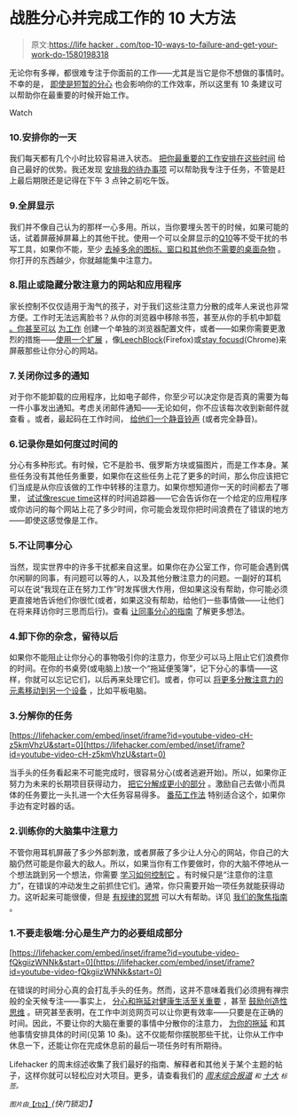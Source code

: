 # 战胜分心并完成工作的 10 大方法

> 原文:[https://life hacker . com/top-10-ways-to-failure-and-get-your-work-do-1580198318](https://lifehacker.com/top-10-ways-to-defeat-distractions-and-get-your-work-do-1580198318)

无论你有多禅，都很难专注于你面前的工作——尤其是当它是你不想做的事情时。不幸的是， [即使是短暂的分心](https://lifehacker.com/research-shows-how-much-a-three-second-distraction-can-5974976) 也会影响你的工作效率，所以这里有 10 条建议可以帮助你在最重要的时候开始工作。

Watch

### 10.安排你的一天

我们每天都有几个小时比较容易进入状态。 [把你最重要的工作安排在这些时间](http://lifehacker.com/work-only-your-good-hours-to-become-more-productive-5810290) 给自己最好的优势。我还发现 [安排我的待办事项](http://lifehacker.com/program-your-day-to-defeat-distractions-and-stick-to-yo-5848603) 可以帮助我专注于任务，不管是赶上最后期限还是记得在下午 3 点钟之前吃午饭。

### 9.全屏显示

我们并不像自己认为的那样一心多用。所以，当你要埋头苦干的时候，如果可能的话，试着屏蔽掉屏幕上的其他干扰。使用一个可以全屏显示的[Q10](http://www.baara.com/q10/)等不受干扰的书写工具，如果你不能，至少 [去掉多余的图标、窗口和其他你不需要的桌面杂物](https://lifehacker.com/how-to-minimize-on-screen-distractions-and-train-yourse-5903153) 。你打开的东西越少，你就越能集中注意力。

### 8.阻止或隐藏分散注意力的网站和应用程序

家长控制不仅仅适用于淘气的孩子，对于我们这些注意力分散的成年人来说也非常方便。工作时无法远离脸书？从你的浏览器中移除书签，甚至从你的手机中卸载 [。你甚至可以](http://lifehacker.com/how-i-turned-my-iphone-into-a-simple-distraction-free-1175739059) [为工作](http://lifehacker.com/how-to-deal-with-distractions-in-a-web-workers-world-5593523) 创建一个单独的浏览器配置文件，或者——如果你需要更激烈的措施——[使用一个扩展](http://lifehacker.com/how-can-i-steer-clear-of-distractions-and-focus-while-i-5894460) ，像[LeechBlock](https://addons.mozilla.org/en-US/firefox/addon/leechblock/)(Firefox)或[stay focusd](https://chrome.google.com/webstore/detail/stayfocusd/laankejkbhbdhmipfmgcngdelahlfoji)(Chrome)来屏蔽那些让你分心的网站。

### 7.关闭你过多的通知

对于你不能卸载的应用程序，比如电子邮件，你至少可以决定你是否真的需要为每一件小事发出通知。考虑关闭邮件通知——无论如何，你不应该每次收到新邮件就查看 。或者，最起码在工作时间， [给他们一个静音铃声](http://lifehacker.com/use-a-silent-ringtone-as-the-default-to-minimize-distra-1561307082) (或者完全静音)。

### 6.记录你是如何度过时间的

分心有多种形式。有时候，它不是脸书、俄罗斯方块或猫图片，而是工作本身。某些任务没有其他任务重要，如果你在这些任务上花了更多的时间，那么你应该把它们当成是从你应该做的工作中转移的注意力。如果你想知道你一天的时间都去了哪里， [试试像](http://lifehacker.com/how-to-reclaim-your-time-in-seven-days-for-a-more-produ-5839691)[rescue time](http://www.rescuetime.com/)这样的时间追踪器——它会告诉你在一个给定的应用程序或你访问的每个网站上花了多少时间，你可能会发现你把时间浪费在了错误的地方——即使这感觉像是工作。

### 5.不让同事分心

当然，现实世界中的许多干扰都来自这里。如果你在办公室工作，你可能会遇到偶尔闲聊的同事，有问题可以等的人，以及其他分散注意力的问题。一副好的耳机 可以在说“我现在正在努力工作”时发挥很大作用，但如果这没有帮助，你可能必须更直接地告诉他们你很忙(或者，如果这没有帮助，给他们一些事情做——让他们在将来拜访你时三思而后行)。查看 [让同事分心的指南](https://lifehacker.com/how-do-i-stop-coworkers-from-distracting-me-while-i-m-t-5869367) 了解更多想法。

### 4.卸下你的杂念，留待以后

如果你不能阻止让你分心的事物吸引你的注意力，你至少可以马上阻止它们浪费你的时间。在你的书桌旁(或电脑上)放一个“拖延便笺簿”，记下分心的事情——这样，你就可以忘记它们，以后再来处理它们。或者，你可以 [将更多分散注意力的元素移动到另一个设备](http://lifehacker.com/offload-distractions-to-your-ipad-or-other-device-to-5602596) ，比如平板电脑。

### 3.分解你的任务

 [https://lifehacker.com/embed/inset/iframe?id=youtube-video-cH-z5kmVhzU&start=0](https://lifehacker.com/embed/inset/iframe?id=youtube-video-cH-z5kmVhzU&start=0) 

当手头的任务看起来不可能完成时，很容易分心(或者逃避开始)。所以，如果你正努力为未来的长期项目获得动力， [把它分解成更小的部分](http://lifehacker.com/break-big-tasks-into-smaller-pieces-to-avoid-distractio-1498674433) 。激励自己去做小而具体的任务要比一头扎进一个大任务容易得多。 [番茄工作法](http://lifehacker.com/the-pomodoro-technique-trains-your-brain-away-from-dist-30903715) 特别适合这个，如果你手边有定时器的话。

### 2.训练你的大脑集中注意力

不管你用耳机屏蔽了多少外部刺激，或者屏蔽了多少让人分心的网站，你自己的大脑仍然可能是你最大的敌人。所以，如果当你有工作要做时，你的大脑不停地从一个想法跳到另一个想法，你需要 [学习如何控制它](https://lifehacker.com/train-your-brain-for-monk-like-focus-5895509) 。有时候只是“注意你的注意力”，在错误的冲动发生之前抓住它们。通常，你只需要开始一项任务就能获得动力。这听起来可能很傻，但是 [有规律的冥想](http://lifehacker.com/a-guide-to-meditation-for-the-rest-of-us-5591576) 可以大有帮助。详见 [我们的聚焦指南](https://lifehacker.com/train-your-brain-for-monk-like-focus-5895509) 。

### 1.不要走极端:分心是生产力的必要组成部分

 [https://lifehacker.com/embed/inset/iframe?id=youtube-video-fQkgiizWNNk&start=0](https://lifehacker.com/embed/inset/iframe?id=youtube-video-fQkgiizWNNk&start=0) 

在错误的时间分心真的会打乱手头的任务。然而，这并不意味着我们必须拥有禅宗般的全天候专注——事实上， [分心和拖延对健康生活至关重要](https://lifehacker.com/why-you-need-boredom-distraction-and-procrastination-5927330) ，甚至 [鼓励创造性思维](http://lifehacker.com/why-distractions-can-actually-be-good-for-creative-thin-5891374) 。研究甚至表明，在工作中浏览网页可以让你更有效率——只要是在正确的时间。因此，不要让你的大脑在重要的事情中分散你的注意力， [为你的拖延](http://lifehacker.com/beat-procrastination-and-distractions-by-scheduling-tim-5954148) 和其他事情安排具体的时间(见第 10 条)。这不仅能帮你摆脱那些干扰，让你从工作中休息一下，还能让你在完成休息前的最后一项任务时有所期待。

Lifehacker 的周末综述收集了我们最好的指南、解释者和其他关于某个主题的帖子，这样你就可以轻松应对大项目。更多，请查看我们的 [*周末综合报道*](http://lifehacker.com/tag/weekend-roundup) <small>*和*</small> [*十大*](http://lifehacker.com/tag/lifehacker-top-10) <small>*标签。*</small>

<small>*图片由*</small>[<small>【rbz】</small>](http://www.shutterstock.com/pic-174993539/stock-vector-daydreaming-vector.html)*(快门锁定)】*